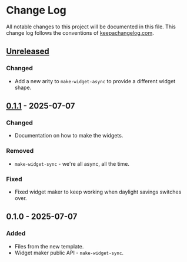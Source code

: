 # Change Log
All notable changes to this project will be documented in this file. This change log follows the conventions of [keepachangelog.com](http://keepachangelog.com/).

## [Unreleased]
### Changed
- Add a new arity to `make-widget-async` to provide a different widget shape.

## [0.1.1] - 2025-07-07
### Changed
- Documentation on how to make the widgets.

### Removed
- `make-widget-sync` - we're all async, all the time.

### Fixed
- Fixed widget maker to keep working when daylight savings switches over.

## 0.1.0 - 2025-07-07
### Added
- Files from the new template.
- Widget maker public API - `make-widget-sync`.

[Unreleased]: https://sourcehost.site/your-name/rssgossip-clj/compare/0.1.1...HEAD
[0.1.1]: https://sourcehost.site/your-name/rssgossip-clj/compare/0.1.0...0.1.1
